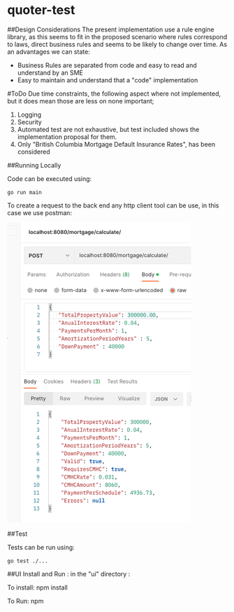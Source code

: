 # quoter-test

##Design Considerations
The present implementation use a rule engine library, as this seems to fit in the proposed scenario
where rules correspond to laws, direct business rules and seems to be likely to change over time. As an advantages we can state:

* Business Rules are separated from code and easy to read and understand by an SME
* Easy to maintain and understand that a "code" implementation 


#ToDo
Due time constraints, the following aspect where not implemented, but it does mean those are less on none important;

1. Logging
2. Security
3. Automated test are not exhaustive, but test included shows the implementation proposal for them.
4. Only "British Columbia Mortgage Default Insurance Rates", has been considered 

##Running Locally

Code can be executed using:
````
go run main 
````

To create a request to the back end any http client tool can be use, in this case we use postman:

![img.png](img.png)

##Test

Tests can be run using:

````
go test ./...
````

##UI
Install and Run : 
in the "ui" directory : 

To install:
npm install 

To Run: 
npm 